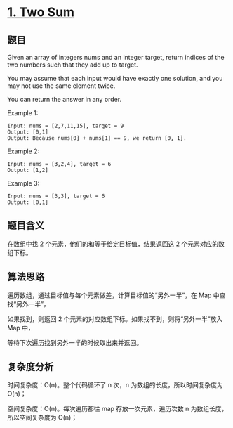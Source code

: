# [1. Two Sum](https://leetcode.com/problems/two-sum/)

## 题目

Given an array of integers nums and an integer target, return indices of the two numbers such that they add up to
target.

You may assume that each input would have exactly one solution, and you may not use the same element twice.

You can return the answer in any order.

Example 1:
```
Input: nums = [2,7,11,15], target = 9
Output: [0,1]
Output: Because nums[0] + nums[1] == 9, we return [0, 1].
```

Example 2:
```
Input: nums = [3,2,4], target = 6
Output: [1,2]
```

Example 3:
```
Input: nums = [3,3], target = 6
Output: [0,1]
```

## 题目含义

在数组中找 2 个元素，他们的和等于给定目标值，结果返回这 2 个元素对应的数组下标。

## 算法思路

遍历数组，通过目标值与每个元素做差，计算目标值的“另外一半”，在 Map 中查找“另外一半”，

如果找到，则返回 2 个元素的对应数组下标。如果找不到，则将“另外一半”放入 Map 中，

等待下次遍历找到另外一半的时候取出来并返回。

## 复杂度分析

时间复杂度：O(n)。整个代码循环了 n 次，n 为数组的长度，所以时间复杂度为 O(n)；

空间复杂度：O(n)。每次遍历都往 map 存放一次元素，遍历次数 n 为数组长度，所以空间复杂度为 O(n)；
